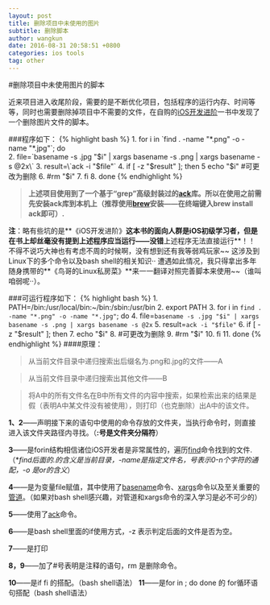 ```yaml
---
layout: post
title: 删除项目中未使用的图片
subtitle: 删除脚本
author: wangkun 
date: 2016-08-31 20:58:51 +0800
categories: ios tools
tag: other
---
```


#删除项目中未使用图片的脚本
	
	


近来项目进入收尾阶段，需要的是不断优化项目，包括程序的运行内存、时间等等，同时也需要删除掉项目中不需要的文件，在自购的[iOS开发进阶](http://item.jd.com/11598468.html)一书中发现了一个删除图片文件的脚本。

###程序如下：
{% highlight bash %}
	1. for i in \`find . -name "\*.png" -o -name "\*.jpg"\`; do		
	2.		file=\`basename -s .jpg "$i" | xargs basename -s .png | xargs basename -s @2x\`
	3.		result=\`ack -i "$file"\`
	4.		if [ -z "$result" ]; then 
	5		echo "$i"
			#可更改为删除
	6.		#rm "$i"
	7.	fi
	8. done
{% endhighlight %}

	
>**上述项目使用到了一个基于“grep”高级封装过的[ack](http://blog.bccn.net/%E9%9D%99%E5%A4%9C)库。所以在使用之前需先安装ack库到本机上（推荐使用[brew](http://webmedia.blog.163.com/blog/static/416695020123261226695/)安装——在终端键入brew install ack即可）.**

**注**：略有些坑的是**《iOS开发进阶》**这本书的面向人群是iOS初级学习者，但是在书上却丝毫没有提到上述程序应当运行——没错**上述程序无法直接运行**！！不得不说巧大神也有考虑不周的时候啊，没有想到还有我等弱鸡玩家~~ 这涉及到Linux下的多个命令以及bash shell的相关知识·· 遭遇如此情况，我只得拿出多年随身携带的**《鸟哥的Linux私房菜》**来一一翻译对照完善脚本来使用~~（谁叫咱弱呢··）。

###可运行程序如下：
{% highlight bash %}
	1. PATH=/bin:/usr/local/bin:~/bin:/sbin:/usr/bin
	2. export PATH
	3. for i in `find . -name "*.png" -o -name "*.jpg"`; do
	4.		file=`basename -s .jpg "$i" | xargs basename -s .png | xargs basename -s @2x`
	5.		result=`ack -i "$file"`
	6.		if [ -z "$result" ]; then 
	7.			echo "$i"
	8.			#可更改为删除
	9.			#rm "$i"
	10.		fi
	11.	done
{% endhighlight %}
####原理：

>从当前文件目录中递归搜索出后缀名为.png和.jpg的文件——A

>从当前文件目录中递归搜索出其他文件——B

>将A中的所有文件名在B中所有文件的内容中搜索，如果检索出来的结果是假（表明A中某文件没有被使用），则打印（也克删除）出A中的该文件。
	
**1、2**——声明接下来的语句中使用的命令存放的文件夹，当执行命令时，则直接进入该文件夹路径内寻找。（**:号是文件夹分隔符**）

**3**——是forin结构相信诸位iOS开发者是非常属性的，遍历[find]( http://www.chinaz.com/server/2009/0807/85796.shtml)命令找到的文件.（**find后面的.的含义是当前目录，-name是指定文件名，*号表示0-n个字符的通配，-o 是or的含义**）

**4**——是为变量file赋值，其中使用了[basename](http://blog.chinaunix.net/uid-25505925-id-165025.html)命令、[xargs](http://www.cnblogs.com/wdpp/archive/2012/02/28/2386683.html)命令以及至关重要的[管道](http://blog.163.com/longsu2010@yeah/blog/static/173612348201111692930392/)。（如果对bash shell感兴趣，对管道和xargs命令的深入学习是必不可少的）

**5**——使用了[ack](http://blog.bccn.net/%E9%9D%99%E5%A4%9C%E6%80%9D/13430)命令。

**6**——是bash shell里面的if使用方式，-z 表示判定后面的文件是否为空。

**7**——是打印

**8，9**——加了#号表明是注释的语句，rm 是删除命令。

**10**——是if fi 的搭配。（bash shell语法）
**11**——是for in ; do done 的 for循环语句搭配（bash shell语法）

